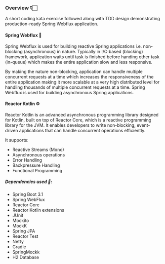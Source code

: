 ### Overview 👇🏻
A short coding kata exercise followed along with TDD design demonstrating production-ready Spring Webflux application.


#### Spring Webflux 🧲
Spring Webflux is used for building reactive Spring applications i.e. non-blocking (asynchronous) in nature. Typically in I/O based (blocking) framework, application waits until task is finished before handing other task (in-queue) which makes the entire application slow and less responsive.

By making the nature non-blocking, application can handle multiple concurrent requests at a time which increases the responsiveness of the entire application making it more scalable at a very high distributed level for handling thousands of multiple concurrent requests at a time. Spring Webflux is used for building asynchronous Spring applications.

#### Reactor Kotlin ⚙️
Reactor Kotlin is an advanced asynchronous programming library designed for Kotlin, built on top of Reactor Core, which is a reactive programming library for the JVM. It enables developers to write non-blocking, event-driven applications that can handle concurrent operations efficiently.

It supports:
- Reactive Streams (Mono)
- Asynchronous operations
- Error Handling
- Backpressure Handling
- Functional Programming

##### Dependencies used 🔧:
- Spring Boot 3.1
- Spring WebFlux
- Reactor Core
- Reactor Kotlin extensions
- JUnit
- Mockito
- MockK
- Spring JPA
- Reactor Test
- Netty
- Gradle
- SpringMockk
- H2 Database
